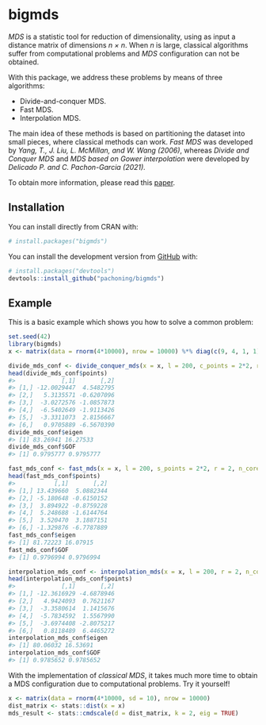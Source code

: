 
<!-- README.md is generated from README.Rmd. Please edit that file -->

# bigmds

<!-- badges: start -->

<!-- badges: end -->

*MDS* is a statistic tool for reduction of dimensionality, using as
input a distance matrix of dimensions *n × n*. When *n* is large,
classical algorithms suffer from computational problems and *MDS*
configuration can not be obtained.

With this package, we address these problems by means of three
algorithms:

  - Divide-and-conquer MDS.
  - Fast MDS.
  - Interpolation MDS.

The main idea of these methods is based on partitioning the dataset into
small pieces, where classical methods can work. *Fast MDS* was developed
by *Yang, T., J. Liu, L. McMillan, and W. Wang (2006)*, whereas *Divide
and Conquer MDS* and *MDS based on Gower interpolation* were developed
by *Delicado P. and C. Pachon-Garcia (2021).*

To obtain more information, please read this
[paper](https://arxiv.org/abs/2007.11919).

## Installation

You can install directly from CRAN with:

``` r
# install.packages("bigmds")
```

You can install the development version from
[GitHub](https://github.com/) with:

``` r
# install.packages("devtools")
devtools::install_github("pachoning/bigmds")
```

## Example

This is a basic example which shows you how to solve a common problem:

``` r
set.seed(42)
library(bigmds)
x <- matrix(data = rnorm(4*10000), nrow = 10000) %*% diag(c(9, 4, 1, 1))

divide_mds_conf <- divide_conquer_mds(x = x, l = 200, c_points = 2*2, r = 2, n_cores = 1, dist_fn = stats::dist)
head(divide_mds_conf$points)
#>             [,1]       [,2]
#> [1,] -12.0029447  4.5482795
#> [2,]   5.3135571 -0.6207096
#> [3,]  -3.0272576 -1.0857873
#> [4,]  -6.5402649 -1.9113426
#> [5,]  -3.3311073  2.8156667
#> [6,]   0.9705889 -6.5670390
divide_mds_conf$eigen
#> [1] 83.26941 16.27533
divide_mds_conf$GOF
#> [1] 0.9795777 0.9795777

fast_mds_conf <- fast_mds(x = x, l = 200, s_points = 2*2, r = 2, n_cores = 1, dist_fn = stats::dist)
head(fast_mds_conf$points)
#>           [,1]       [,2]
#> [1,] 13.439660  5.0882344
#> [2,] -5.180648 -0.6150152
#> [3,]  3.894922 -0.8759228
#> [4,]  5.248688 -1.6144764
#> [5,]  3.520470  3.1887151
#> [6,] -1.329876 -6.7787889
fast_mds_conf$eigen
#> [1] 81.72223 16.07915
fast_mds_conf$GOF
#> [1] 0.9796994 0.9796994

interpolation_mds_conf <- interpolation_mds(x = x, l = 200, r = 2, n_cores = 1, dist_fn = stats::dist)
head(interpolation_mds_conf$points)
#>             [,1]       [,2]
#> [1,] -12.3616929 -4.6878946
#> [2,]   4.9424093  0.7621167
#> [3,]  -3.3580614  1.1415676
#> [4,]  -5.7834592  1.5567990
#> [5,]  -3.6974408 -2.8075217
#> [6,]   0.8118489  6.4465272
interpolation_mds_conf$eigen
#> [1] 80.06032 16.53691
interpolation_mds_conf$GOF
#> [1] 0.9785652 0.9785652
```

With the implementation of *classical MDS*, it takes much more time to
obtain a MDS configuration due to computational problems. Try it
yourself\!

``` r
x <- matrix(data = rnorm(4*10000, sd = 10), nrow = 10000)
dist_matrix <- stats::dist(x = x)
mds_result <- stats::cmdscale(d = dist_matrix, k = 2, eig = TRUE)
```

